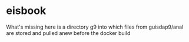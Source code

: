 # eisbook

What's missing here is a directory g9 into which files from guisdap9/anal are stored and pulled anew before the docker build
